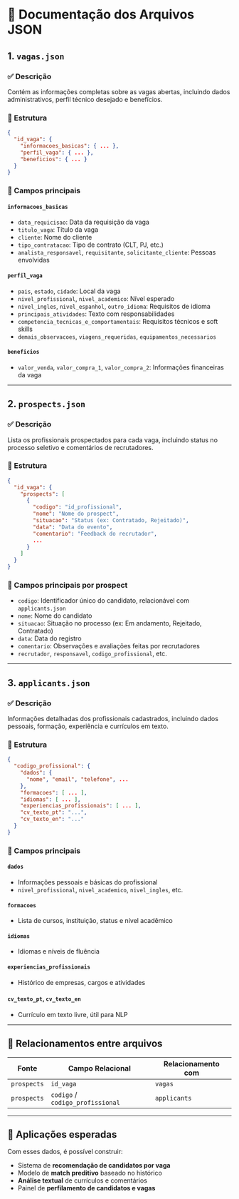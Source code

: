 
# 📄 Documentação dos Arquivos JSON

## 1. `vagas.json`

### ✅ Descrição
Contém as informações completas sobre as vagas abertas, incluindo dados administrativos, perfil técnico desejado e benefícios.

### 🧱 Estrutura
```json
{
  "id_vaga": {
    "informacoes_basicas": { ... },
    "perfil_vaga": { ... },
    "beneficios": { ... }
  }
}
```

### 📌 Campos principais

#### `informacoes_basicas`
- `data_requicisao`: Data da requisição da vaga  
- `titulo_vaga`: Título da vaga  
- `cliente`: Nome do cliente  
- `tipo_contratacao`: Tipo de contrato (CLT, PJ, etc.)  
- `analista_responsavel`, `requisitante`, `solicitante_cliente`: Pessoas envolvidas  

#### `perfil_vaga`
- `pais`, `estado`, `cidade`: Local da vaga  
- `nivel_profissional`, `nivel_academico`: Nível esperado  
- `nivel_ingles`, `nivel_espanhol`, `outro_idioma`: Requisitos de idioma  
- `principais_atividades`: Texto com responsabilidades  
- `competencia_tecnicas_e_comportamentais`: Requisitos técnicos e soft skills  
- `demais_observacoes`, `viagens_requeridas`, `equipamentos_necessarios`  

#### `beneficios`
- `valor_venda`, `valor_compra_1`, `valor_compra_2`: Informações financeiras da vaga  

---

## 2. `prospects.json`

### ✅ Descrição
Lista os profissionais prospectados para cada vaga, incluindo status no processo seletivo e comentários de recrutadores.

### 🧱 Estrutura
```json
{
  "id_vaga": {
    "prospects": [
      {
        "codigo": "id_profissional",
        "nome": "Nome do prospect",
        "situacao": "Status (ex: Contratado, Rejeitado)",
        "data": "Data do evento",
        "comentario": "Feedback do recrutador",
        ...
      }
    ]
  }
}
```

### 📌 Campos principais por prospect
- `codigo`: Identificador único do candidato, relacionável com `applicants.json`  
- `nome`: Nome do candidato  
- `situacao`: Situação no processo (ex: Em andamento, Rejeitado, Contratado)  
- `data`: Data do registro  
- `comentario`: Observações e avaliações feitas por recrutadores  
- `recrutador`, `responsavel`, `codigo_profissional`, etc.  

---

## 3. `applicants.json`

### ✅ Descrição
Informações detalhadas dos profissionais cadastrados, incluindo dados pessoais, formação, experiência e currículos em texto.

### 🧱 Estrutura
```json
{
  "codigo_profissional": {
    "dados": {
      "nome", "email", "telefone", ...
    },
    "formacoes": [ ... ],
    "idiomas": [ ... ],
    "experiencias_profissionais": [ ... ],
    "cv_texto_pt": "...",
    "cv_texto_en": "..."
  }
}
```

### 📌 Campos principais

#### `dados`
- Informações pessoais e básicas do profissional  
- `nivel_profissional`, `nivel_academico`, `nivel_ingles`, etc.  

#### `formacoes`
- Lista de cursos, instituição, status e nível acadêmico  

#### `idiomas`
- Idiomas e níveis de fluência  

#### `experiencias_profissionais`
- Histórico de empresas, cargos e atividades  

#### `cv_texto_pt`, `cv_texto_en`
- Currículo em texto livre, útil para NLP  

---

## 🔗 Relacionamentos entre arquivos

| Fonte        | Campo Relacional             | Relacionamento com |
|--------------|-------------------------------|---------------------|
| `prospects`  | `id_vaga`                    | `vagas`             |
| `prospects`  | `codigo` / `codigo_profissional` | `applicants`        |

---

## 🎯 Aplicações esperadas
Com esses dados, é possível construir:
- Sistema de **recomendação de candidatos por vaga**
- Modelo de **match preditivo** baseado no histórico
- **Análise textual** de currículos e comentários
- Painel de **perfilamento de candidatos e vagas**
